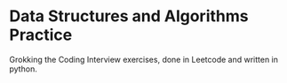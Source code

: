 # Data Structures and Algorithms Practice
Grokking the Coding Interview exercises, done in Leetcode and written in python. 

